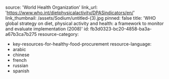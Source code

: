 source: 'World Health Organization'
link_url: 'https://www.who.int/dietphysicalactivity/DPASindicators/en/'
link_thumbnail: /assets/Sodium/untitled-(3).jpg
pinned: false
title: 'WHO global strategy on diet, physical activity and health: a framework to monitor and evaluate implementation (2008)'
id: fb3d0323-bc20-4858-ba3a-a67b3ca7b275
resource-category:
  - key-resources-for-healthy-food-procurement
resource-language:
  - arabic
  - chinese
  - french
  - russian
  - spanish
